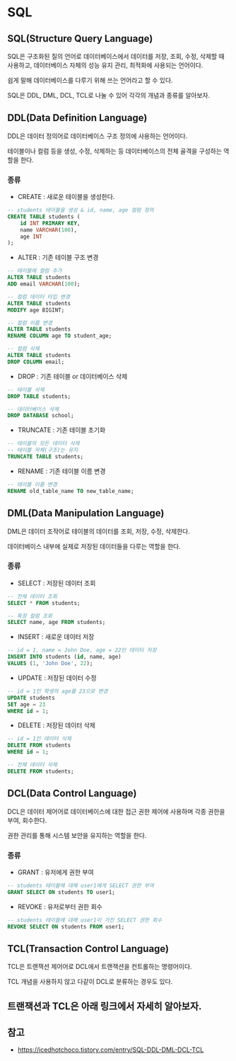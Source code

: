 # SQL
## SQL(Structure Query Language)
SQL은 구조화된 질의 언어로 데이터베이스에서 데이터를 저장, 조회, 수정, 삭제할 때 사용하고, 데이터베이스 자체의 성능 유지 관리, 최적화에 사용되는 언어이다.

쉽게 말해 데이터베이스를 다루기 위해 쓰는 언어라고 할 수 있다.

SQL은 DDL, DML, DCL, TCL로 나눌 수 있어 각각의 개념과 종류를 알아보자.

## DDL(Data Definition Language)
DDL은 데이터 정의어로 데이터베이스 구조 정의에 사용하는 언어이다.

테이블이나 컬럼 등을 생성, 수정, 삭제하는 등 데이터베이스의 전체 골격을 구성하는 역할을 한다.

### 종류
- CREATE : 새로운 테이블을 생성한다.

```sql
-- students 테이블을 생성 & id, name, age 컬럼 정의
CREATE TABLE students (
    id INT PRIMARY KEY,
    name VARCHAR(100),
    age INT
);
```

- ALTER : 기존 테이블 구조 변경

```sql
-- 테이블에 컬럼 추가
ALTER TABLE students
ADD email VARCHAR(100);

-- 컬럼 데이터 타입 변경
ALTER TABLE students
MODIFY age BIGINT;

-- 컬럼 이름 변경
ALTER TABLE students
RENAME COLUMN age TO student_age;

-- 컬럼 삭제
ALTER TABLE students
DROP COLUMN email;
```

- DROP : 기존 테이블 or 데이터베이스 삭제

```sql
-- 테이블 삭제
DROP TABLE students;

-- 데이터베이스 삭제
DROP DATABASE school;
```

- TRUNCATE : 기존 테이블 초기화

```sql
-- 테이블의 모든 데이터 삭제
-- 테이블 자체(구조)는 유지
TRUNCATE TABLE students;
```

- RENAME : 기존 테이블 이름 변경

```sql
-- 테이블 이름 변경
RENAME old_table_name TO new_table_name;
```

## DML(Data Manipulation Language)
DML은 데이터 조작어로 테이블의 데이터를 조회, 저장, 수정, 삭제한다.

데이터베이스 내부에 실제로 저장된 데이터들을 다루는 역할을 한다.

### 종류
- SELECT : 저장된 데이터 조회

```sql
-- 전체 데이터 조회
SELECT * FROM students;

-- 특정 컬럼 조회
SELECT name, age FROM students;
```

- INSERT : 새로운 데이터 저장

```sql
-- id = 1, name = John Doe, age = 22인 데이터 저장
INSERT INTO students (id, name, age) 
VALUES (1, 'John Doe', 22);
```

- UPDATE : 저장된 데이터 수정

```sql
-- id = 1인 학생의 age를 23으로 변경
UPDATE students
SET age = 23
WHERE id = 1;
```

- DELETE : 저장된 데이터 삭제

```sql
-- id = 1인 데이터 삭제
DELETE FROM students
WHERE id = 1;

-- 전체 데이터 삭제
DELETE FROM students;
```

## DCL(Data Control Language)
DCL은 데이터 제어어로 데이터베이스에 대한 접근 권한 제어에 사용하며 각종 권한을 부여, 회수한다.

권한 관리를 통해 시스템 보안을 유지하는 역할을 한다.

### 종류
- GRANT : 유저에게 권한 부여

```sql
-- students 테이블에 대해 user1에게 SELECT 권한 부여
GRANT SELECT ON students TO user1;
```

- REVOKE : 유저로부터 권한 회수

```sql
-- students 테이블에 대해 user1이 가진 SELECT 권한 회수
REVOKE SELECT ON students FROM user1;
```

## TCL(Transaction Control Language)
TCL은 트랜잭션 제어어로 DCL에서 트랜잭션을 컨트롤하는 명령어이다.

TCL 개념을 사용하지 않고 다같이 DCL로 분류하는 경우도 있다.

트랜잭션과 TCL은 아래 링크에서 자세히 알아보자.
- 

## 참고
- https://icedhotchoco.tistory.com/entry/SQL-DDL-DML-DCL-TCL
